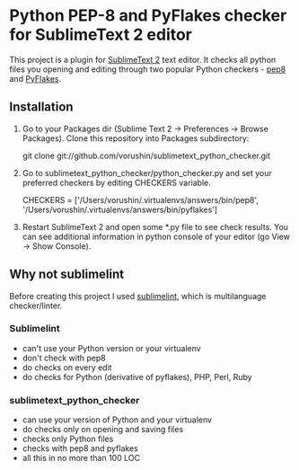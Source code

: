 # Python PEP-8 and PyFlakes checker for SublimeText 2 editor

This project is a plugin for [SublimeText 2](http://www.sublimetext.com/2) text editor.
It checks all python files you opening and editing through two popular Python checkers - [pep8](http://pypi.python.org/pypi/pep8)
and [PyFlakes](http://pypi.python.org/pypi/pyflakes).

## Installation

1. Go to your Packages dir (Sublime Text 2 -> Preferences -> Browse Packages). Clone this repository into Packages subdirectory:

    git clone git://github.com/vorushin/sublimetext_python_checker.git

2. Go to sublimetext_python_checker/python_checker.py and set your preferred checkers by editing CHECKERS variable.

    CHECKERS = ['/Users/vorushin/.virtualenvs/answers/bin/pep8',
                '/Users/vorushin/.virtualenvs/answers/bin/pyflakes']

3. Restart SublimeText 2 and open some *.py file to see check results. You can see additional information in python console of your editor (go View -> Show Console).

## Why not sublimelint

Before creating this project I used [sublimelint](https://github.com/lunixbochs/sublimelint), which is multilanguage
checker/linter.

### Sublimelint
- can't use your Python version or your virtualenv
- don't check with pep8
- do checks on every edit
- do checks for Python (derivative of pyflakes), PHP, Perl, Ruby

### sublimetext_python_checker
- can use your version of Python and your virtualenv
- do checks only on opening and saving files
- checks only Python files
- checks with pep8 and pyflakes
- all this in no more than 100 LOC
